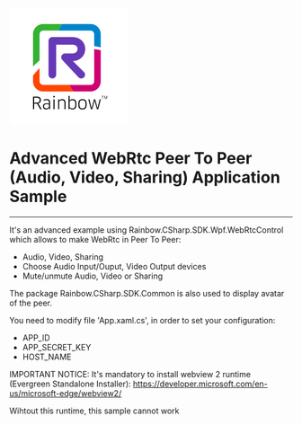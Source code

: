 ![Rainbow](logo_rainbow.png)

 
# Advanced WebRtc Peer To Peer (Audio, Video, Sharing) Application Sample 
---

It's an advanced example using Rainbow.CSharp.SDK.Wpf.WebRtcControl which allows to make WebRtc in Peer To Peer:
- Audio, Video, Sharing
- Choose Audio Input/Ouput, Video Output devices
- Mute/unmute Audio, Video or Sharing

The package Rainbow.CSharp.SDK.Common is also used to display avatar of the peer.

You need to modify file 'App.xaml.cs', in order to set your configuration:
- APP_ID
- APP_SECRET_KEY
- HOST_NAME

IMPORTANT NOTICE:
It's mandatory to install webview 2 runtime (Evergreen Standalone Installer):
https://developer.microsoft.com/en-us/microsoft-edge/webview2/

Wihtout this runtime, this sample cannot work

